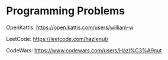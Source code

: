 # Programming Problems


OpenKattis: https://open.kattis.com/users/william-w

LeetCode: https://leetcode.com/hazlenut/

CodeWars: https://www.codewars.com/users/Hazl%C3%A9nut
